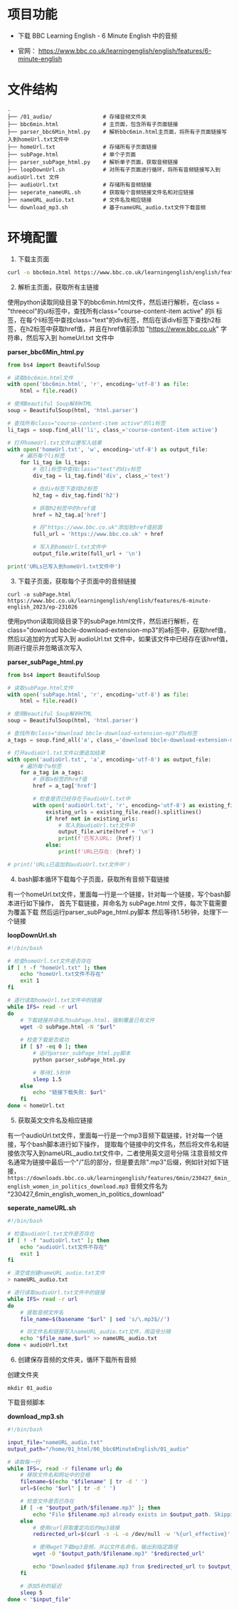 # 项目功能

- 下载 BBC Learning English - 6 Minute English 中的音频

- 官网： https://www.bbc.co.uk/learningenglish/english/features/6-minute-english

# 文件结构

```
.
├── /01_audio/                # 存储音频文件夹 
├── bbc6min.html              # 主页面，包含所有子页面链接
├── parser_bbc6Min_html.py    # 解析bbc6min.html主页面，将所有子页面链接写入到homeUrl.txt文件中
├── homeUrl.txt               # 存储所有子页面链接
├── subPage.html              # 单个子页面
├── parser_subPage_html.py    # 解析单子页面，获取音频链接
├── loopDownUrl.sh            # 对所有子页面进行循环，将所有音频链接写入到 audioUrl.txt 文件
├── audioUrl.txt              # 存储所有音频链接
├── seperate_nameURL.sh       # 获取每个音频链接文件名和对应链接
├── nameURL_audio.txt         # 文件名及相应链接
└── download_mp3.sh           # 基于nameURL_audio.txt文件下载音频
```


# 环境配置

1. 下载主页面

```bash
curl -o bbc6min.html https://www.bbc.co.uk/learningenglish/english/features/6-minute-english
```

2. 解析主页面，获取所有主链接

使用python读取同级目录下的bbc6min.html文件，然后进行解析，在class = "threecol"的ul标签中，查找所有class="course-content-item active" 的li 标签，在每个li标签中查找class="text"的div标签，然后在该div标签下查找h2标签，在h2标签中获取href值，并且在href值前添加 "https://www.bbc.co.uk" 字符串，然后写入到 homeUrl.txt 文件中


**parser_bbc6Min_html.py**

```python
from bs4 import BeautifulSoup

# 读取bbc6min.html文件
with open('bbc6min.html', 'r', encoding='utf-8') as file:
    html = file.read()

# 使用Beautiful Soup解析HTML
soup = BeautifulSoup(html, 'html.parser')

# 查找所有class="course-content-item active"的li标签
li_tags = soup.find_all('li', class_='course-content-item active')

# 打开homeUrl.txt文件以便写入结果
with open('homeUrl.txt', 'w', encoding='utf-8') as output_file:
    # 遍历每个li标签
    for li_tag in li_tags:
        # 在li标签中查找class="text"的div标签
        div_tag = li_tag.find('div', class_='text')

        # 在div标签下查找h2标签
        h2_tag = div_tag.find('h2')

        # 获取h2标签中的href值
        href = h2_tag.a['href']

        # 将"https://www.bbc.co.uk"添加到href值前面
        full_url = 'https://www.bbc.co.uk' + href

        # 写入到homeUrl.txt文件中
        output_file.write(full_url + '\n')

print('URLs已写入到homeUrl.txt文件中')

```

3. 下载子页面，获取每个子页面中的音频链接

```
curl -o subPage.html https://www.bbc.co.uk/learningenglish/english/features/6-minute-english_2023/ep-231026
```

使用python读取同级目录下的subPage.html文件，然后进行解析，在class="download bbcle-download-extension-mp3"的a标签中，获取href值，然后以追加的方式写入到 audioUrl.txt 文件中，如果该文件中已经存在该href值，则进行提示并忽略该次写入

**parser_subPage_html.py**

```python
from bs4 import BeautifulSoup

# 读取subPage.html文件
with open('subPage.html', 'r', encoding='utf-8') as file:
    html = file.read()

# 使用Beautiful Soup解析HTML
soup = BeautifulSoup(html, 'html.parser')

# 查找所有class="download bbcle-download-extension-mp3"的a标签
a_tags = soup.find_all('a', class_='download bbcle-download-extension-mp3')

# 打开audioUrl.txt文件以便追加结果
with open('audioUrl.txt', 'a', encoding='utf-8') as output_file:
    # 遍历每个a标签
    for a_tag in a_tags:
        # 获取a标签的href值
        href = a_tag['href']

        # 检查是否已经存在于audioUrl.txt中
        with open('audioUrl.txt', 'r', encoding='utf-8') as existing_file:
            existing_urls = existing_file.read().splitlines()
            if href not in existing_urls:
                # 写入到audioUrl.txt文件中
                output_file.write(href + '\n')
                print(f'已写入URL: {href}')
            else:
                print(f'URL已存在: {href}')

# print('URLs已追加到audioUrl.txt文件中')

```

4. bash脚本循环下载每个子页面，获取所有音频下载链接

有一个homeUrl.txt文件，里面每一行是一个链接，针对每一个链接，写个bash脚本进行如下操作，
首先下载链接，并命名为 subPage.html 文件，每次下载需要为覆盖下载
然后运行parser_subPage_html.py脚本
然后等待1.5秒钟，处理下一个链接


**loopDownUrl.sh**

```bash
#!/bin/bash

# 检查homeUrl.txt文件是否存在
if [ ! -f "homeUrl.txt" ]; then
    echo "homeUrl.txt文件不存在"
    exit 1
fi

# 逐行读取homeUrl.txt文件中的链接
while IFS= read -r url
do
    # 下载链接并命名为subPage.html，强制覆盖已有文件
    wget -O subPage.html -N "$url"
    
    # 检查下载是否成功
    if [ $? -eq 0 ]; then
        # 运行parser_subPage_html.py脚本
        python parser_subPage_html.py

        # 等待1.5秒钟
        sleep 1.5
    else
        echo "链接下载失败: $url"
    fi
done < homeUrl.txt

```

5. 获取英文文件名及相应链接

有一个audioUrl.txt文件，里面每一行是一个mp3音频下载链接，针对每一个链接，写个bash脚本进行如下操作，
提取每个链接中的文件名，然后将文件名和链接依次写入到nameURL_audio.txt文件中，二者使用英文逗号分隔
注意音频文件名通常为链接中最后一个"/"后的部分，但是要去除".mp3"后缀，例如针对如下链接，`https://downloads.bbc.co.uk/learningenglish/features/6min/230427_6min_english_women_in_politics_download.mp3`
音频文件名为 "230427_6min_english_women_in_politics_download"

**seperate_nameURL.sh**

```bash
#!/bin/bash

# 检查audioUrl.txt文件是否存在
if [ ! -f "audioUrl.txt" ]; then
    echo "audioUrl.txt文件不存在"
    exit 1
fi

# 清空或创建nameURL_audio.txt文件
> nameURL_audio.txt

# 逐行读取audioUrl.txt文件中的链接
while IFS= read -r url
do
    # 提取音频文件名
    file_name=$(basename "$url" | sed 's/\.mp3$//')

    # 将文件名和链接写入nameURL_audio.txt文件，用逗号分隔
    echo "$file_name,$url" >> nameURL_audio.txt
done < audioUrl.txt

```

6. 创建保存音频的文件夹，循环下载所有音频

创建文件夹
```
mkdir 01_audio
```

下载音频脚本

**download_mp3.sh**

```bash
#!/bin/bash

input_file="nameURL_audio.txt"
output_path="/home/01_html/06_bbc6MinuteEnglish/01_audio"

# 读取每一行
while IFS=, read -r filename url; do
    # 移除文件名和网址中的空格
    filename=$(echo "$filename" | tr -d ' ')
    url=$(echo "$url" | tr -d ' ')

    # 检查文件是否已存在
    if [ -e "$output_path/$filename.mp3" ]; then
        echo "File $filename.mp3 already exists in $output_path. Skipping..."
    else
        # 使用curl获取重定向后的mp3链接
        redirected_url=$(curl -s -L -o /dev/null -w '%{url_effective}' "$url")

        # 使用wget下载mp3音频，并以文件名命名，输出到指定路径
        wget -O "$output_path/$filename.mp3" "$redirected_url"

        echo "Downloaded $filename.mp3 from $redirected_url to $output_path"
    fi

    # 添加5秒的延迟
    sleep 5
done < "$input_file"

```
















